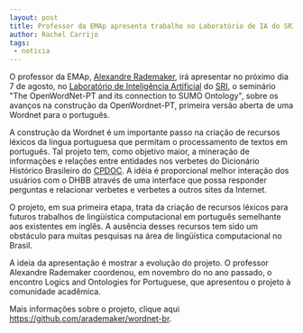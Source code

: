 ```yaml
---
layout: post
title: Professor da EMAp apresenta trabalho no Laboratório de IA do SRI
author: Rachel Carrijo
tags:
 - noticia
---
```


O professor da EMAp,
[Alexandre Rademaker](/people/alexandre.rademaker.html), irá
apresentar no próximo dia 7 de agosto, no
[Laboratório de Inteligência Artificial](http://www.ai.sri.com) do
[SRI](http://www.sri.com), o seminário "The OpenWordNet-PT and its
connection to SUMO Ontology", sobre os avanços na construção da
OpenWordnet-PT, primeira versão aberta de uma Wordnet para o
português.

A construção da Wordnet é um importante passo na criação de recursos
léxicos da lingua portuguesa que permitam o processamento de textos em
português. Tal projeto tem, como objetivo maior, a mineração de
informações e relações entre entidades nos verbetes do Dicionário
Histórico Brasileiro do [CPDOC](http://cpdoc.fgv.br). A idéia é
proporcional melhor interação dos usuários com o DHBB através de uma
interface que possa responder perguntas e relacionar verbetes e
verbetes a outros sites da Internet.

O projeto, em sua primeira etapa, trata da criação de recursos léxicos
para futuros trabalhos de lingüística computacional em português
semelhante aos existentes em inglês. A ausência desses recursos tem
sido um obstáculo para muitas pesquisas na área de lingüística
computacional no Brasil.

A ideia da apresentação é mostrar a evolução do projeto. O professor
Alexandre Rademaker coordenou, em novembro do no ano passado, o
encontro Logics and Ontologies for Portuguese, que apresentou o
projeto à comunidade acadêmica.
 
Mais informações sobre o projeto, clique aqui
https://github.com/arademaker/wordnet-br.

